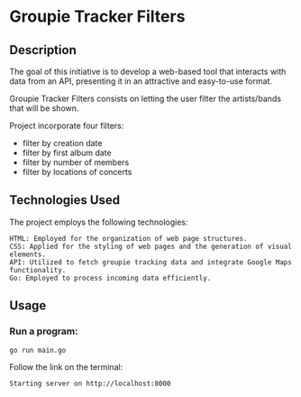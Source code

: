 # Groupie Tracker Filters

## Description

The goal of this initiative is to develop a web-based tool that interacts with data from an API, presenting it in an attractive and easy-to-use format. 

Groupie Tracker Filters consists on letting the user filter the artists/bands that will be shown.

Project incorporate four filters:
   - filter by creation date
   - filter by first album date
   - filter by number of members
   - filter by locations of concerts

## Technologies Used

The project employs the following technologies:

    HTML: Employed for the organization of web page structures.
    CSS: Applied for the styling of web pages and the generation of visual elements.
    API: Utilized to fetch groupie tracking data and integrate Google Maps functionality.
    Go: Employed to process incoming data efficiently.

## Usage

### Run a program:

```
go run main.go 
```

Follow the link on the terminal:

```
Starting server on http://localhost:8000
```
